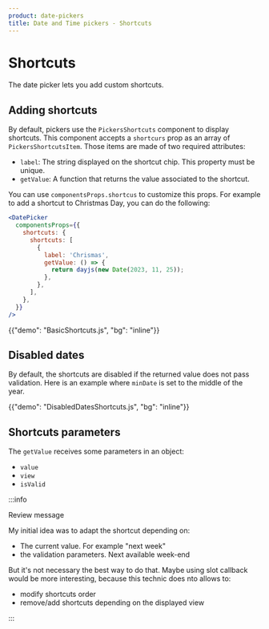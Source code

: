 ```yaml
---
product: date-pickers
title: Date and Time pickers - Shortcuts
---
```


# Shortcuts

<p class="description">The date picker lets you add custom shortcuts.</p>

## Adding shortcuts

By default, pickers use the `PickersShortcuts` component to display shortcuts.
This component accepts a `shortcurs` prop as an array of `PickersShortcutsItem`.
Those items are made of two required attributes:

- `label`: The string displayed on the shortcut chip. This property must be unique.
- `getValue`: A function that returns the value associated to the shortcut.

You can use `componentsProps.shortcus` to customize this props. For example to add a shortcut to Christmas Day, you can do the following:

```jsx
<DatePicker
  componentsProps={{
    shortcuts: {
      shortcuts: [
        {
          label: 'Chrismas',
          getValue: () => {
            return dayjs(new Date(2023, 11, 25));
          },
        },
      ],
    },
  }}
/>
```

{{"demo": "BasicShortcuts.js", "bg": "inline"}}

## Disabled dates

By default, the shortcuts are disabled if the returned value does not pass validation. Here is an example where `minDate` is set to the middle of the year.

{{"demo": "DisabledDatesShortcuts.js", "bg": "inline"}}

## Shortcuts parameters

The `getValue` receives some parameters in an object:

- `value`
- `view`
- `isValid`

:::info

Review message

My initial idea was to adapt the shortcut depending on:

- The current value. For example "next week"
- the validation parameters. Next available week-end

But it's not necessary the best way to do that. Maybe using slot callback would be more interesting, because this technic does nto allows to:

- modify shortcuts order
- remove/add shortcuts depending on the displayed view

:::
